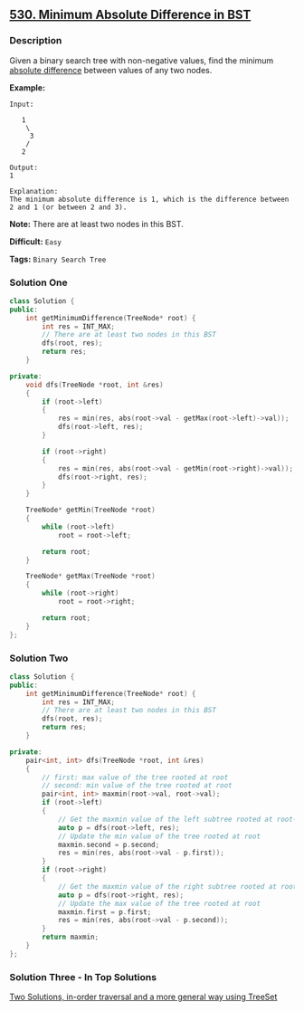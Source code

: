 ## [530. Minimum Absolute Difference in BST](https://leetcode.com/problems/minimum-absolute-difference-in-bst/description/)

### Description

Given a binary search tree with non-negative values, find the minimum [absolute difference](https://en.wikipedia.org/wiki/Absolute_difference) between values of any two nodes.

**Example:**

```
Input:

   1
    \
     3
    /
   2

Output:
1

Explanation:
The minimum absolute difference is 1, which is the difference between 2 and 1 (or between 2 and 3).

```

**Note:** There are at least two nodes in this BST.



**Difficult:** `Easy`

**Tags:** `Binary Search Tree`



### Solution One

```c++
class Solution {
public:
    int getMinimumDifference(TreeNode* root) {
        int res = INT_MAX;
        // There are at least two nodes in this BST
        dfs(root, res);
        return res;
    }

private:
    void dfs(TreeNode *root, int &res)
    {
        if (root->left)
        {
            res = min(res, abs(root->val - getMax(root->left)->val));
            dfs(root->left, res);
        }

        if (root->right)
        {
            res = min(res, abs(root->val - getMin(root->right)->val));
            dfs(root->right, res);
        }
    }

    TreeNode* getMin(TreeNode *root)
    {
        while (root->left)
            root = root->left;

        return root;
    }

    TreeNode* getMax(TreeNode *root)
    {
        while (root->right)
            root = root->right;

        return root;
    }
};
```



### Solution Two

```c++
class Solution {
public:
    int getMinimumDifference(TreeNode* root) {
        int res = INT_MAX;
        // There are at least two nodes in this BST
        dfs(root, res);
        return res;
    }

private:
    pair<int, int> dfs(TreeNode *root, int &res)
    {
        // first: max value of the tree rooted at root
        // second: min value of the tree rooted at root
        pair<int, int> maxmin(root->val, root->val);
        if (root->left)
        {
            // Get the maxmin value of the left subtree rooted at root->left
            auto p = dfs(root->left, res);
            // Update the min value of the tree rooted at root
            maxmin.second = p.second;
            res = min(res, abs(root->val - p.first));
        }
        if (root->right)
        {
            // Get the maxmin value of the right subtree rooted at root->right
            auto p = dfs(root->right, res);
            // Update the max value of the tree rooted at root
            maxmin.first = p.first;
            res = min(res, abs(root->val - p.second));
        }
        return maxmin;
    }
};
```



### Solution Three - In Top Solutions

[Two Solutions, in-order traversal and a more general way using TreeSet](https://discuss.leetcode.com/topic/80823/two-solutions-in-order-traversal-and-a-more-general-way-using-treeset)

